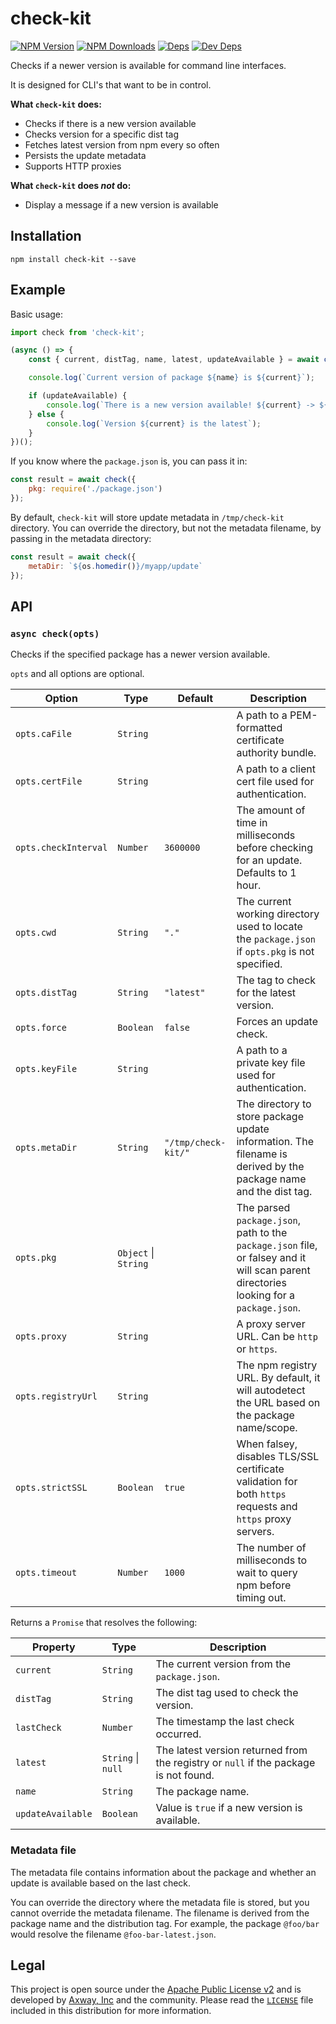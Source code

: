 # check-kit

[![NPM Version][npm-image]][npm-url]
[![NPM Downloads][downloads-image]][downloads-url]
[![Deps][david-image]][david-url]
[![Dev Deps][david-dev-image]][david-dev-url]

Checks if a newer version is available for command line interfaces.

It is designed for CLI's that want to be in control.

**What `check-kit` does:**

 * Checks if there is a new version available
 * Checks version for a specific dist tag
 * Fetches latest version from npm every so often
 * Persists the update metadata
 * Supports HTTP proxies

**What `check-kit` does _not_ do:**

 * Display a message if a new version is available

## Installation

    npm install check-kit --save

## Example

Basic usage:

```js
import check from 'check-kit';

(async () => {
    const { current, distTag, name, latest, updateAvailable } = await check();

    console.log(`Current version of package ${name} is ${current}`);

    if (updateAvailable) {
        console.log(`There is a new version available! ${current} -> ${latest}`);
    } else {
        console.log(`Version ${current} is the latest`);
    }
})();
```

If you know where the `package.json` is, you can pass it in:

```js
const result = await check({
    pkg: require('./package.json')
});
```

By default, `check-kit` will store update metadata in `/tmp/check-kit` directory. You can override
the directory, but not the metadata filename, by passing in the metadata directory:

```js
const result = await check({
    metaDir: `${os.homedir()}/myapp/update`
});
```

## API

### `async check(opts)`

Checks if the specified package has a newer version available.

`opts` and all options are optional.

| Option               | Type                 | Default    | Description                                             |
| -------------------- | -------------------- | ---------- | ------------------------------------------------------- |
| `opts.caFile`        | `String`             |            | A path to a PEM-formatted certificate authority bundle. |
| `opts.certFile`      | `String`             |            | A path to a client cert file used for authentication.   |
| `opts.checkInterval` | `Number`             | `3600000`  | The amount of time in milliseconds before checking for an update. Defaults to 1 hour. |
| `opts.cwd`           | `String`             | `"."`      | The current working directory used to locate the `package.json` if `opts.pkg` is not specified. |
| `opts.distTag`       | `String`             | `"latest"` | The tag to check for the latest version.                |
| `opts.force`         | `Boolean`            | `false`    | Forces an update check. |
| `opts.keyFile`       | `String`             |            | A path to a private key file used for authentication.   |
| `opts.metaDir `      | `String`             | `"/tmp/check-kit/"` | The directory to store package update information. The filename is derived by the package name and the dist tag. |
| `opts.pkg`           | `Object` \| `String` |            | The parsed `package.json`, path to the `package.json` file, or falsey and it will scan parent directories looking for a `package.json`. |
| `opts.proxy`         | `String`             |            | A proxy server URL. Can be `http` or `https`.           |
| `opts.registryUrl`   | `String`             |            | The npm registry URL. By default, it will autodetect the URL based on the package name/scope. |
| `opts.strictSSL`     | `Boolean`            | `true`     | When falsey, disables TLS/SSL certificate validation for both `https` requests and `https` proxy servers. |
| `opts.timeout`       | `Number`             | `1000`     | The number of milliseconds to wait to query npm before timing out. |

Returns a `Promise` that resolves the following:

| Property          | Type               | Description                                    |
| ----------------- | ------------------ | ---------------------------------------------- |
| `current`         | `String`           | The current version from the `package.json`.   |
| `distTag`         | `String`           | The dist tag used to check the version.        |
| `lastCheck`       | `Number`           | The timestamp the last check occurred.         |
| `latest`          | `String` \| `null` | The latest version returned from the registry or `null` if the package is not found. |
| `name`            | `String`           | The package name.                              |
| `updateAvailable` | `Boolean`          | Value is `true` if a new version is available. |

### Metadata file

The metadata file contains information about the package and whether an update is available based
on the last check.

You can override the directory where the metadata file is stored, but you cannot override the
metadata filename. The filename is derived from the package name and the distribution tag. For
example, the package `@foo/bar` would resolve the filename `@foo-bar-latest.json`.

## Legal

This project is open source under the [Apache Public License v2][1] and is developed by
[Axway, Inc](http://www.axway.com/) and the community. Please read the [`LICENSE`][1] file included
in this distribution for more information.

[1]: https://github.com/appcelerator/check-kit/blob/master/LICENSE
[npm-image]: https://img.shields.io/npm/v/check-kit.svg
[npm-url]: https://npmjs.org/package/check-kit
[downloads-image]: https://img.shields.io/npm/dm/check-kit.svg
[downloads-url]: https://npmjs.org/package/check-kit
[david-image]: https://img.shields.io/david/appcelerator/check-kit.svg
[david-url]: https://david-dm.org/appcelerator/check-kit
[david-dev-image]: https://img.shields.io/david/dev/appcelerator/check-kit.svg
[david-dev-url]: https://david-dm.org/appcelerator/check-kit#info=devDependencies
[hook-emitter]: https://www.npmjs.com/package/hook-emitter
